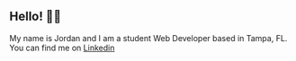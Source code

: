 ## Hello! ✌🏻

My name is Jordan and I am a student Web Developer based in Tampa, FL.
You can find me on [Linkedin](https://www.linkedin.com/in/jordanharris245/)



